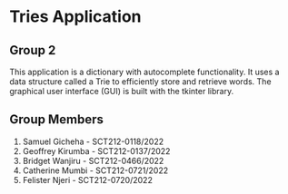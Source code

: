# Tries Application
## Group 2 
This application is a dictionary with autocomplete functionality. It uses a data structure called a Trie to efficiently store and retrieve words. The graphical user interface (GUI) is built with the tkinter library.

## Group Members
1. Samuel Gicheha - SCT212-0118/2022
2. Geoffrey Kirumba - SCT212-0137/2022
3. Bridget Wanjiru - SCT212-0466/2022
4. Catherine Mumbi - SCT212-0721/2022
5. Felister Njeri - SCT212-0720/2022
